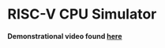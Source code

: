 # RISC-V CPU Simulator

#### Demonstrational video found [here](https://www.youtube.com/watch?v=dQw4w9WgXcQ)
